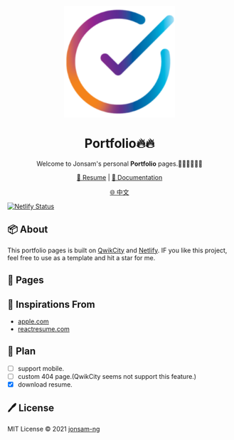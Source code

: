 <br>
<p align="center">
<a href="https://portfolio.jonsam.site" target="_blank">
<img src="./logo.png" alt="portfolio" height="250" width="250"/>
</a>
<h1 align="center">Portfolio🔥🔥</h1>
</p>

<p align="center">
Welcome to Jonsam's personal <b>Portfolio</b> pages.🧑‍💻👩‍💻👨‍💻
</p>

<p align="center">
  <a href="https://resume.jonsam.site/示例">🍁 Resume</a> | <a href="https://portfolio.jonsam.site">📖 Documentation</a>
</p>

<p align="center">
  <a href="./README_zh-CN.md">🌐 中文</a>
</p>

[![Netlify Status](https://api.netlify.com/api/v1/badges/b8b6d187-189c-43d3-b7ef-67af7163da01/deploy-status)](https://app.netlify.com/sites/aquamarine-meringue-336076/deploys)

## 📦 About

This portfolio pages is built on [QwikCity](https://qwik.builder.io) and [Netlify](https://docs.netlify.com/edge-functions/overview/). IF you like this project, feel free to use as a template and hit a star for me.

## 🚀 Pages

## 🌟 Inspirations From

- [apple.com](https://www.apple.com.cn/iphone-14/)
- [reactresume.com](https://reactresume.com/)

## 📝 Plan

- [ ] support mobile.
- [ ] custom 404 page.(QwikCity seems not support this feature.)
- [x] download resume.

## 🖊️ License

MIT License © 2021 [jonsam-ng](https://github.com/jonsam-ng)
